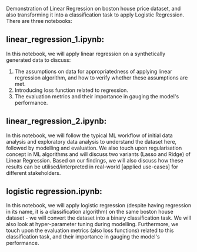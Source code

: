 Demonstration of Linear Regression on boston house price dataset, and also transforming it into a classification task to apply Logistic Regression. There are three notebooks:

linear_regression_1.ipynb:
--------------------------
In this notebook, we will apply linear regression on a synthetically generated data to discuss:

1. The assumptions on data for appropriatedness of applying linear regression algorithm, and how to verify whether these assumptions are met.
2. Introducing loss function related to regression.
3. The evaluation metrics and their importance in gauging the model's performance.

linear_regression_2.ipynb:
---------------------------
In this notebook, we will follow the typical ML workflow of initial data analysis and exploratory data analysis to understand the dataset here, followed by modelling and evaluation. We also touch upon regularisation concept in ML algorithms and will discuss two variants (Lasso and Ridge) of Linear Regression. Based on our findings, we will also discuss how these results can be utilised/interpreted in real-world [applied use-cases] for different stakeholders.

logistic regression.ipynb:
---------------------------
In this notebook, we will apply logistic regression (despite having regression in its name, it is a classification algorithm) on the same boston house dataset - we will convert the dataset into a binary classification task. We will also look at hyper-parameter tuning during modelling. Furthermore, we touch upon the evaluation metrics (also loss functions) related to this classification task, and their importance in gauging the model's performance.
